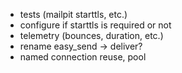 - tests (mailpit starttls, etc.)
- configure if starttls is required or not
- telemetry (bounces, duration, etc.)
- rename easy_send -> deliver?
- named connection reuse, pool
